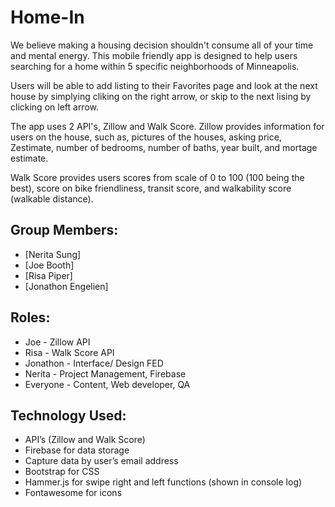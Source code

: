 
# Home-In

We believe making a housing decision shouldn't consume all of your time and mental energy. This mobile friendly app is designed to help users searching for a home within 5 specific neighborhoods of Minneapolis.

Users will be able to add listing to their Favorites page and look at the next house by simplying cliking on the right arrow, or skip to the next lising by clicking on left arrow.

The app uses 2 API's, Zillow and Walk Score. Zillow provides information for users on the house, such as, pictures of the houses, asking price, Zestimate, number of bedrooms, number of baths, year built, and mortage estimate.

Walk Score provides users scores from scale of 0 to 100 (100 being the best), score on bike friendliness, transit score, and walkability score (walkable distance).

## Group Members: 
+ [Nerita Sung] 
+ [Joe Booth]
+ [Risa Piper]
+ [Jonathon Engelien] 


## Roles: 
+ Joe - Zillow API
+ Risa - Walk Score API
+ Jonathon - Interface/ Design FED
+ Nerita - Project Management, Firebase
+ Everyone - Content, Web developer, QA

## Technology Used:
+ API’s (Zillow and Walk Score)
+ Firebase for data storage
+ Capture data by user’s email address
+ Bootstrap for CSS
+ Hammer.js for swipe right and left functions (shown in console log)
+ Fontawesome for icons


